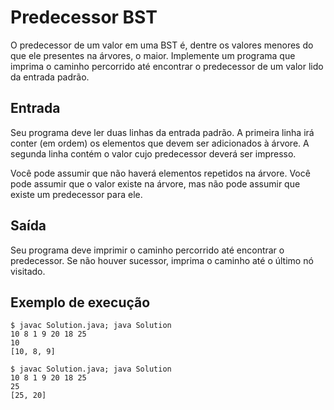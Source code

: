 # Predecessor BST

O predecessor de um valor em uma BST é, dentre os valores menores do que ele presentes na árvores, o maior. Implemente um programa que imprima o caminho percorrido até encontrar o predecessor de um valor lido da entrada padrão.

## Entrada

Seu programa deve ler duas linhas da entrada padrão. A primeira linha irá conter (em ordem) os elementos que devem ser adicionados à árvore. A segunda linha contém o valor cujo predecessor deverá ser impresso.

Você pode assumir que não haverá elementos repetidos na árvore. Você pode assumir que o valor existe na árvore, mas não pode assumir que existe um predecessor para ele.

## Saída

Seu programa deve imprimir o caminho percorrido até encontrar o predecessor. Se não houver sucessor, imprima o caminho até o último nó visitado.

## Exemplo de execução

	$ javac Solution.java; java Solution
	10 8 1 9 20 18 25
	10
	[10, 8, 9]
	
	$ javac Solution.java; java Solution
	10 8 1 9 20 18 25
	25
	[25, 20]
